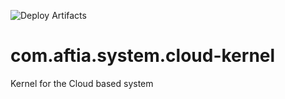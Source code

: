 ![Deploy Artifacts](https://github.com/AFTIA/com.aftia.vm.system.cloud-kernel/workflows/Deploy%20Artifacts/badge.svg?branch=main)

# com.aftia.system.cloud-kernel
Kernel for the Cloud based system

